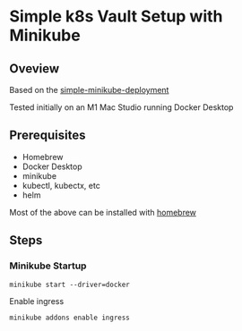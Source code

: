 # Simple k8s Vault Setup with Minikube

## Oveview

Based on the [simple-minikube-deployment](https://github.com/fionahiklas/simple-minikube-deployment)

Tested initially on an M1 Mac Studio running Docker Desktop

## Prerequisites

* Homebrew
* Docker Desktop
* minikube
* kubectl, kubectx, etc
* helm

Most of the above can be installed with [homebrew](https://brew.sh)

## Steps

### Minikube Startup

```
minikube start --driver=docker
```

Enable ingress

```
minikube addons enable ingress
```

